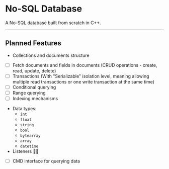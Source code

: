 # No-SQL Database
A No-SQL database built from scratch in C++.

---

## Planned Features
-  Collections and documents structure
- [ ] Fetch documents and fields in documents (CRUD operations - create, read, update, delete)
- [ ] Transactions (With "Serializable" isolation level, meaning allowing multiple read transactions or one write transaction at the same time)
- [ ] Conditional querying
- [ ] Range querying
- [ ] Indexing mechanisms 
- Data types:
  - `int`
  - `float`
  - `string`
  - `bool`
  - `bytearray`
  - `array`
  - `datetime`
- Listeners 🫢🫢
- [ ] CMD interface for querying data

